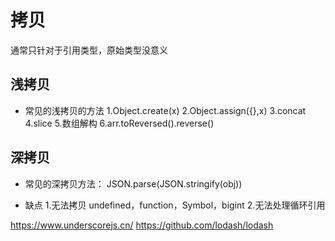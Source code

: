 # 拷贝
通常只针对于引用类型，原始类型没意义



## 浅拷贝
- 常见的浅拷贝的方法
1.Object.create(x)
2.Object.assign({},x)
3.concat
4.slice
5.数组解构
6.arr.toReversed().reverse()



## 深拷贝
- 常见的深拷贝方法：
JSON.parse(JSON.stringify(obj))


- 缺点
1.无法拷贝 undefined，function，Symbol，bigint
2.无法处理循环引用

https://www.underscorejs.cn/
https://github.com/lodash/lodash